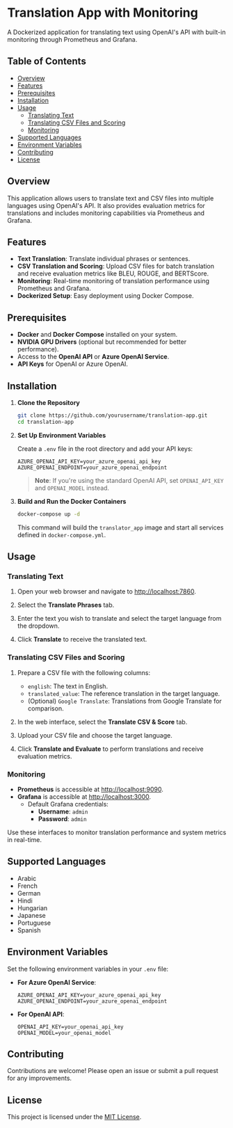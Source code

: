 # Translation App with Monitoring

A Dockerized application for translating text using OpenAI's API with built-in monitoring through Prometheus and Grafana.

## Table of Contents

- [Overview](#overview)
- [Features](#features)
- [Prerequisites](#prerequisites)
- [Installation](#installation)
- [Usage](#usage)
  - [Translating Text](#translating-text)
  - [Translating CSV Files and Scoring](#translating-csv-files-and-scoring)
  - [Monitoring](#monitoring)
- [Supported Languages](#supported-languages)
- [Environment Variables](#environment-variables)
- [Contributing](#contributing)
- [License](#license)

## Overview

This application allows users to translate text and CSV files into multiple languages using OpenAI's API. It also provides evaluation metrics for translations and includes monitoring capabilities via Prometheus and Grafana.

## Features

- **Text Translation**: Translate individual phrases or sentences.
- **CSV Translation and Scoring**: Upload CSV files for batch translation and receive evaluation metrics like BLEU, ROUGE, and BERTScore.
- **Monitoring**: Real-time monitoring of translation performance using Prometheus and Grafana.
- **Dockerized Setup**: Easy deployment using Docker Compose.

## Prerequisites

- **Docker** and **Docker Compose** installed on your system.
- **NVIDIA GPU Drivers** (optional but recommended for better performance).
- Access to the **OpenAI API** or **Azure OpenAI Service**.
- **API Keys** for OpenAI or Azure OpenAI.

## Installation

1. **Clone the Repository**

   ```bash
   git clone https://github.com/yourusername/translation-app.git
   cd translation-app
   ```

2. **Set Up Environment Variables**

   Create a `.env` file in the root directory and add your API keys:

   ```env
   AZURE_OPENAI_API_KEY=your_azure_openai_api_key
   AZURE_OPENAI_ENDPOINT=your_azure_openai_endpoint
   ```

   > **Note**: If you're using the standard OpenAI API, set `OPENAI_API_KEY` and `OPENAI_MODEL` instead.

3. **Build and Run the Docker Containers**

   ```bash
   docker-compose up -d
   ```

   This command will build the `translator_app` image and start all services defined in `docker-compose.yml`.

## Usage

### Translating Text

1. Open your web browser and navigate to [http://localhost:7860](http://localhost:7860).

2. Select the **Translate Phrases** tab.

3. Enter the text you wish to translate and select the target language from the dropdown.

4. Click **Translate** to receive the translated text.

### Translating CSV Files and Scoring

1. Prepare a CSV file with the following columns:

   - `english`: The text in English.
   - `translated_value`: The reference translation in the target language.
   - (Optional) `Google Translate`: Translations from Google Translate for comparison.

2. In the web interface, select the **Translate CSV & Score** tab.

3. Upload your CSV file and choose the target language.

4. Click **Translate and Evaluate** to perform translations and receive evaluation metrics.

### Monitoring

- **Prometheus** is accessible at [http://localhost:9090](http://localhost:9090).
- **Grafana** is accessible at [http://localhost:3000](http://localhost:3000).
  - Default Grafana credentials:
    - **Username**: `admin`
    - **Password**: `admin`

Use these interfaces to monitor translation performance and system metrics in real-time.

## Supported Languages

- Arabic
- French
- German
- Hindi
- Hungarian
- Japanese
- Portuguese
- Spanish

## Environment Variables

Set the following environment variables in your `.env` file:

- **For Azure OpenAI Service**:

  ```env
  AZURE_OPENAI_API_KEY=your_azure_openai_api_key
  AZURE_OPENAI_ENDPOINT=your_azure_openai_endpoint
  ```

- **For OpenAI API**:

  ```env
  OPENAI_API_KEY=your_openai_api_key
  OPENAI_MODEL=your_openai_model
  ```

## Contributing

Contributions are welcome! Please open an issue or submit a pull request for any improvements.

## License

This project is licensed under the [MIT License](LICENSE).